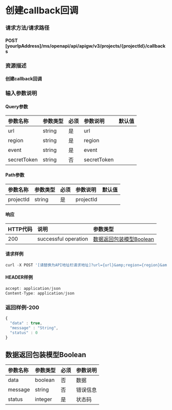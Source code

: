 # 创建callback回调

### 请求方法/请求路径

#### POST  \[yourIpAddress\]/ms/openapi/api/apigw/v3/projects/{projectId}/callbacks

### 资源描述

#### 创建callback回调

### 输入参数说明

#### Query参数

| 参数名称 | 参数类型 | 必须 | 参数说明 | 默认值 |
| :--- | :--- | :--- | :--- | :--- |
| url | string | 是 | url |  |
| region | string | 是 | region |  |
| event | string | 是 | event |  |
| secretToken | string | 否 | secretToken |  |

#### Path参数

| 参数名称 | 参数类型 | 必须 | 参数说明 | 默认值 |
| :--- | :--- | :--- | :--- | :--- |
| projectId | string | 是 | projectId |  |

#### 响应

| HTTP代码 | 说明 | 参数类型 |
| :--- | :--- | :--- |
| 200 | successful operation | [数据返回包装模型Boolean](chuang-jian-callback-hui-tiao.md) |

#### 请求样例

```javascript
curl -X POST '[请替换为API地址栏请求地址]?url={url}&amp;region={region}&amp;event={event}&amp;secretToken={secretToken}'
```

#### HEADER样例

```javascript
accept: application/json
Content-Type: application/json
```

### 返回样例-200

```javascript
{
  "data" : true,
  "message" : "String",
  "status" : 0
}
```

## 数据返回包装模型Boolean

| 参数名称 | 参数类型 | 必须 | 参数说明 |
| :--- | :--- | :--- | :--- |
| data | boolean | 否 | 数据 |
| message | string | 否 | 错误信息 |
| status | integer | 是 | 状态码 |

